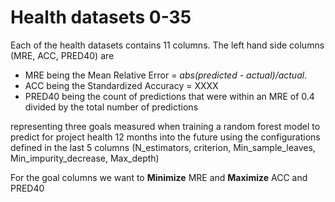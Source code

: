 # Health datasets 0-35
Each of the health datasets contains 11 columns.
The left hand side  columns (MRE, ACC, PRED40) are

- MRE being the Mean Relative Error = _abs(predicted - actual)/actual_.
- ACC being the Standardized Accuracy =  XXXX
- PRED40 being the count of predictions that were within an MRE of 0.4 divided by the total number of predictions

 
representing three goals measured when training a random forest model to predict for project health 12 months into the future using the configurations defined in the last 5 columns (N_estimators, criterion, Min_sample_leaves, Min_impurity_decrease, Max_depth) 

For the goal columns we want to **Minimize** MRE and **Maximize** ACC and PRED40
